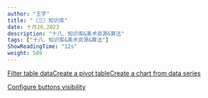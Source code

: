 ```yaml
---
author: "王宇"
title: "（三）知识库"
date: 十月26,2023
description: "十八、知识库&美术资源&算法"
tags: ["十八、知识库&美术资源&算法"]
ShowReadingTime: "12s"
weight: 589
---
```

[Filter table data](#)[Create a pivot table](#)[Create a chart from data series](#)

[Configure buttons visibility](/users/tfac-settings.action)